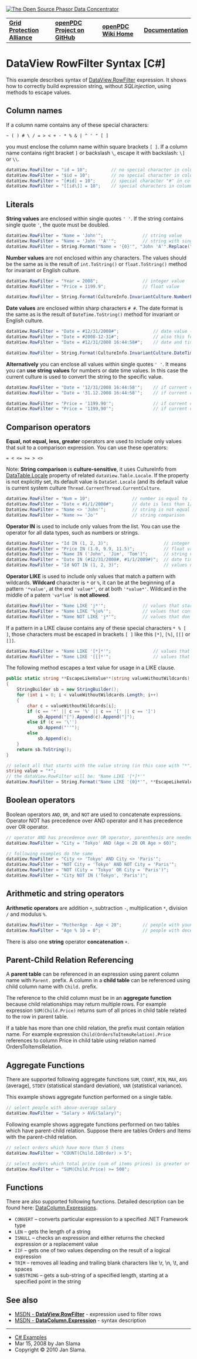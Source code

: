 [![The Open Source Phasor Data Concentrator](../openPDC_Logo.png)](../openPDC_Home.md)

|   |   |   |   |
|---|---|---|---|
| **[Grid Protection Alliance](http://www.gridprotectionalliance.org)** | **[openPDC Project on GitHub](https://github.com/GridProtectionAlliance/openPDC)** | **[openPDC Wiki Home](../openPDC_Home.md)** | **[Documentation](../openPDC_Documentation_Home.md)** |

# DataView RowFilter Syntax [C#]

This example describes syntax of [DataView.RowFilter](http://msdn2.microsoft.com/en-us/library/system.data.dataview.rowfilter.aspx) expression. It shows how to correctly build expression string, without *SQLinjection*, using methods to escape values.

## Column names

If a column name contains any of these special characters:

```
~ ( ) # \ / = > < + - * % & | ^ ' " [ ]
```
you must enclose the column name within square brackets `[ ]`.  If a column name contains right bracket `]` or backslash `\`, escape it with backslash: `\]` or `\\`.


```C#
dataView.RowFilter = "id = 10";         // no special character in column name "id"
dataView.RowFilter = "$id = 10";        // no special character in column name "$id"
dataView.RowFilter = "[#id] = 10";      // special character "#" in column name "#id"
dataView.RowFilter = "[[id\]] = 10";    // special characters in column name "[id]"
```

## Literals

**String values** are enclosed within single quotes `' '`.  If the string contains single quote `'`, the quote must be doubled.

```C#
dataView.RowFilter = "Name = 'John'";               // string value
dataView.RowFilter = "Name = 'John ''A''";          // string with single quotes "John 'A'"
dataView.RowFilter = String.Format("Name = '{0}'", "John 'A'".Replace("'", "''"));
```

**Number values** are not enclosed within any characters.  The values should be the same as is the result of `int.ToString()` or `float.ToString()` method for invariant or English culture.

```C#
dataView.RowFilter = "Year = 2008";                 // integer value
dataView.RowFilter = "Price = 1199.9";              // float value

dataView.RowFilter = String.Format(CultureInfo.InvariantCulture.NumberFormat, "Price = {0}", 1199.9f);
```

**Date values** are enclosed within sharp characters `# #`.  The date format is the same as is the result of `DateTime.ToString()` method for invariant or English culture.

```C#
dataView.RowFilter = "Date = #12/31/2008#";             // date value (time is 00:00:00)
dataView.RowFilter = "Date = #2008-12-31#";             // also this format is supported
dataView.RowFilter = "Date = #12/31/2008 16:44:58#";    // date and time value

dataView.RowFilter = String.Format(CultureInfo.InvariantCulture.DateTimeFormat, "Date = #{0}#", new DateTime(2008, 12, 31, 16, 44, 58));
```

**Alternatively** you can enclose all values within single quotes `' '`.  It means you can **use string values** for numbers or date time values.  In this case the current culture is used to convert the string to the specific value.

```C#
dataView.RowFilter = "Date = '12/31/2008 16:44:58'";    // if current culture is English
dataView.RowFilter = "Date = '31.12.2008 16:44:58'";    // if current culture is German

dataView.RowFilter = "Price = '1199.90'";               // if current culture is English
dataView.RowFilter = "Price = '1199,90'";               // if current culture is German
```

## Comparison operators

**Equal, not equal, less, greater** operators are used to include only values that suit to a comparison expression. You can use these operators:
```
= < <= >= > <>
```

Note:  **String comparison** is **culture-sensitive**, it uses CultureInfo from [DataTable.Locale](http://msdn2.microsoft.com/en-us/library/system.data.datatable.locale.aspx) property of related `dataView.Table.Locale`.  If the property is not explicitly set, its default value is `DataSet.Locale` (and its default value is current system culture `Thread.CurrentThread.CurrentCulture`.

```C#
dataView.RowFilter = "Num = 10";                // number is equal to 10
dataView.RowFilter = "Date < #1/1/2008#";       // date is less than 1/1/2008
DataView.RowFilter = "Name <> 'John'";          // string is not equal to 'John'
dataView.RowFilter = "Name >= 'Jo'"             // string comparison
```

**Operator IN** is used to include only values from the list.  You can use the operator for all data types, such as numbers or strings.

```C#
dataView.RowFilter = "Id IN (1, 2, 3)";                     // integer values
dataView.RowFilter = "Price IN (1.0, 9.9, 11.5)";           // float values
dataView.RowFilter = "Name IN ('John', 'Jim', 'Tom')";      // string values
dataView.RowFilter = "Date IN (#12/31/2008#, #1/1/2009#)";  // date time values
dataView.RowFilter = "Id NOT IN (1, 2, 3)";                 // values not from the list
```

**Operator LIKE** is used to include only values that match a pattern with wildcards. **Wildcard** character is `*` or `%`, it can be at the beginning of a pattern `'*value'`, at the end `'value*'`, or at both `'*value*'`.  Wildcard in the middle of a patern `'va*lue'` is **not allowed**.

```C#
dataView.RowFilter = "Name LIKE 'j*'";              // values that start with 'j'
dataView.RowFilter = "Name LIKE '%jo%'";            // values that contain 'jo'
dataView.RowFilter = "Name NOT LIKE 'j*'";          // values that don't start with 'j'
```

If a pattern in a LIKE clause contains any of these special characters `* % [ ]`, those characters must be escaped in brackets `[ ]` like this
`[*]`, `[%]`, `[[]` or `[]]`.

```C#
dataView.RowFilter = "Name LIKE '[*]*'";                // values that starts with '*'
dataView.RowFilter = "Name LIKE '[[]*'";                // values that starts with '['
```

The following method escapes a text value for usage in a LIKE clause.

```C#
public static string **EscapeLikeValue**(string valueWithoutWildcards)
{
    StringBuilder sb = new StringBuilder();
    for (int i = 0; i < valueWithoutWildcards.Length; i++)
    {
        char c = valueWithoutWildcards[i];
        if (c == '*' || c == '%' || c == '[' || c == ']')
            sb.Append("[").Append(c).Append("]");
        else if (c == '\'')
            sb.Append("''");
        else 
            sb.Append(c);
    }
    return sb.ToString();
}
```

```C#
// select all that starts with the value string (in this case with "*")
string value = "*";
// the dataView.RowFilter will be: "Name LIKE '[*]*'"
dataView.RowFilter = String.Format("Name LIKE '{0}*'", **EscapeLikeValue**(value));
```

## Boolean operators

Boolean operators `AND`, `OR`, and `NOT` are used to concatenate expressions. Operator NOT has precedence over AND operator and it has precedence over OR operator.

```C#
// operator AND has precedence over OR operator, parenthesis are needed
dataView.RowFilter = "City = 'Tokyo' AND (Age < 20 OR Age > 60)";

// following examples do the same
dataView.RowFilter = "City <> 'Tokyo' AND City <> 'Paris'";
dataView.RowFilter = "NOT City = 'Tokyo' AND NOT City = 'Paris'";
dataView.RowFilter = "NOT (City = 'Tokyo' OR City = 'Paris')";
dataView.RowFilter = "City NOT IN ('Tokyo', 'Paris')";
```

## Arithmetic and string operators

**Arithmetic operators** are addition `+`, subtraction `-`, multiplication `*`, division `/` and modulus `%`.

```C#
dataView.RowFilter = "MotherAge - Age < 20";        // people with young mother</span>
dataView.RowFilter = "Age % 10 = 0";                // people with decennial birthday
```

There is also one **string** operator **concatenation** `+`.

## Parent-Child Relation Referencing

A **parent table** can be referenced in an expression using parent column name with `Parent.` prefix.  A column in a **child table** can be referenced using child column name with `Child.` prefix.

The reference to the child column must be in an **aggregate function** because child relationships may return multiple rows. For example expression `SUM(Child.Price)` returns sum of all prices in child table related to the row in parent table.

If a table has more than one child relation, the prefix must contain relation name. For example expression `Child(OrdersToItemsRelation).Price` references to column Price in child table using relation named OrdersToItemsRelation.

## Aggregate Functions

There are supported following aggregate functions `SUM`, `COUNT`, `MIN`, `MAX`, `AVG` (average), `STDEV` (statistical standard deviation), `VAR` (statistical variance).

This example shows aggregate function performed on a single table.

```C#
// select people with above-average salary
dataView.RowFilter = "Salary > AVG(Salary)";
```

Following example shows aggregate functions performed on two tables which have parent-child relation. Suppose there are tables Orders and Items with the
parent-child relation.

```C#
// select orders which have more than 5 items
dataView.RowFilter = "COUNT(Child.IdOrder) > 5";

// select orders which total price (sum of items prices) is greater or equal $500
dataView.RowFilter = "SUM(Child.Price) >= 500";
```

## Functions

There are also supported following functions.  Detailed description can be found here: [DataColumn.Expressions](http://msdn2.microsoft.com/en-us/library/system.data.datacolumn.expression.aspx).

* `CONVERT` – converts particular expression to a specified .NET Framework type
* `LEN` – gets the length of a string
* `ISNULL` – checks an expression and either returns the checked expression or a replacement value
* `IIF` – gets one of two values depending on the result of a logical expression
* `TRIM` – removes all leading and trailing blank characters like \r, \n, \t, and spaces
* `SUBSTRING` – gets a sub-string of a specified length, starting at a specified point in the string

## See also

* [ MSDN - **DataView.RowFilter**](http://msdn2.microsoft.com/en-us/library/system.data.dataview.rowfilter.aspx)  - expression used to filter rows
* [ MSDN - **DataColumn.Expression**](http://msdn2.microsoft.com/en-us/library/system.data.datacolumn.expression.aspx)  - syntax description

---

* [C# Examples](http://www.csharp-examples.net/)
* Mar 15, 2008 by Jan Slama
* Copyright &copy; 2010 Jan Slama.
